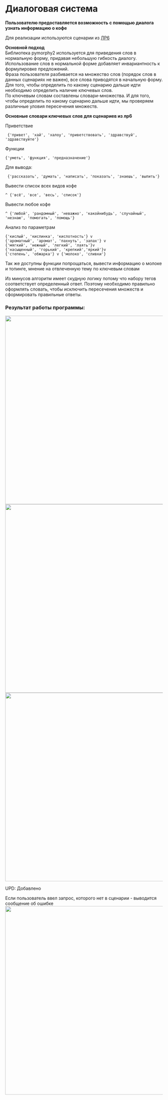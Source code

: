 # Диалоговая система


**Пользователю предоставляется возможность с помощью диалога узнать информацию о кофе**

Для реализации используются сценарии из [ЛР6](https://github.com/my-deadline/AIS/tree/main/06/README.md)    

**Основной подход**    
Библиотека pymorphy2 используется для приведения слов в нормальную форму, придавая небольшую гибкость диалогу.    
Использование слов в нормальной форме добавляет инвариантность к формулировке предложений.    
Фраза пользователя разбивается на множество слов (порядок слов в данных сценариях не важен), все слова приводятся в начальную форму.    
Для того, чтобы определить по какому сценарию дальше идти необходимо определить наличие ключевых слов.    
По ключевым словам составлены словари-множества. И для того, чтобы определить по какому сценарию дальше идти, мы проверяем различные уловия пересечения множеств.

**Основные словари ключевых слов для сценариев из лр6**

Приветствие

     {'привет', 'хай', 'халоу', 'приветствовать', 'здравствуй', 'здравствуйте'}  

Функции

    {'уметь', 'функция', 'предназначение'}
    
Для вывода:

     {'рассказать', 'думать', 'написать', 'показать', 'знаешь', 'выпить'}

Вывести список всех видов кофе

    ^ {'всё', 'все', 'весь', 'список'} 
    
Вывести любое кофе

    ^ {'любой', 'рандомный', 'неважно', 'какойнибудь', 'случайный', 'незнаю', 'помогать', 'помощь'}    

Анализ по параметрам 

    {'кислый', 'кислинка', 'кислотность'} v
    {'ароматный', 'аромат', 'пахнуть', 'запах'} v
    {'мягкий', 'нежный', 'легкий', 'лаять'}v
    {'насыщенный', 'горький', 'крепкий','яркий'}v
    {'степень', 'обжарка'} v {'молоко', 'сливки'}

Так же доступны функции попрощаться, вывести информацию о молоке и топинге, мнение на отвлеченную тему по ключевым словам

Из минусов алгоритм имеет скудную логику потому что набору тегов соответствует определенный ответ. Поэтому необходимо правильно оформлять словать, чтобы исключить пересечения множеств и сформировать правильные ответы. 

### Результат работы программы:
 
 
<img src="https://i.ibb.co/cT7WH4C/Screenshot-1.png" width="600"/>
<img src="https://i.ibb.co/NWmNSpR/Screenshot-2.png" width="600"/>
<img src="https://i.ibb.co/K249xN3/Screenshot-4.png" width="600"/>

UPD: Добавлено 

Если пользователь ввел запрос, которого нет в сценарии - выводится сообщение об ошибке
<img src="https://i.ibb.co/brxCJSf/image.png" width="600"/>
     
